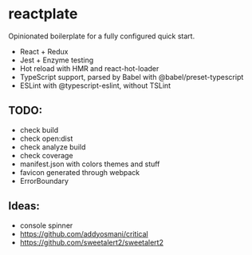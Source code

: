 # reactplate

Opinionated boilerplate for a fully configured quick start.

-   React + Redux
-   Jest + Enzyme testing
-   Hot reload with HMR and react-hot-loader
-   TypeScript support, parsed by Babel with @babel/preset-typescript
-   ESLint with @typescript-eslint, without TSLint

## TODO:

-   check build
-   check open:dist
-   check analyze build
-   check coverage
-   manifest.json with colors themes and stuff
-   favicon generated through webpack
-   ErrorBoundary

## Ideas:

-   console spinner
-   https://github.com/addyosmani/critical
-   https://github.com/sweetalert2/sweetalert2
